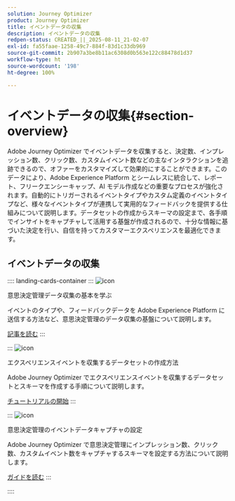 ```yaml
---
solution: Journey Optimizer
product: Journey Optimizer
title: イベントデータの収集
description: イベントデータの収集
redpen-status: CREATED_||_2025-08-11_21-02-07
exl-id: fa55faae-1258-49c7-884f-83d1c33db969
source-git-commit: 2b907a3be8b11ac6308d0b563e122c88478d1d37
workflow-type: ht
source-wordcount: '198'
ht-degree: 100%

---
```


# イベントデータの収集{#section-overview}

Adobe Journey Optimizer でイベントデータを収集すると、決定数、インプレッション数、クリック数、カスタムイベント数などの主なインタラクションを追跡できるので、オファーをカスタマイズして効果的にすることができます。このデータにより、Adobe Experience Platform とシームレスに統合して、レポート、フリークエンシーキャップ、AI モデル作成などの重要なプロセスが強化されます。自動的にトリガーされるイベントタイプやカスタム定義のイベントタイプなど、様々なイベントタイプが連携して実用的なフィードバックを提供する仕組みについて説明します。データセットの作成からスキーマの設定まで、各手順でインサイトをキャプチャして活用する基盤が作成されるので、十分な情報に基づいた決定を行い、自信を持ってカスタマーエクスペリエンスを最適化できます。

## イベントデータの収集

:::: landing-cards-container
:::
![icon](https://cdn.experienceleague.adobe.com/icons/book.svg)

意思決定管理データ収集の基本を学ぶ

イベントのタイプや、フィードバックデータを Adobe Experience Platform に送信する方法など、意思決定管理のデータ収集の基盤について説明します。

[記事を読む](../using/offers/data-collection/data-collection.md)
:::

:::
![icon](https://cdn.experienceleague.adobe.com/icons/circle-play.svg)

エクスペリエンスイベントを収集するデータセットの作成方法

Adobe Journey Optimizer でエクスペリエンスイベントを収集するデータセットとスキーマを作成する手順について説明します。

[チュートリアルの開始](../using/offers/data-collection/create-dataset.md)
:::

:::
![icon](https://cdn.experienceleague.adobe.com/icons/gear.svg)

意思決定管理のイベントデータキャプチャの設定

Adobe Journey Optimizer で意思決定管理にインプレッション数、クリック数、カスタムイベント数をキャプチャするスキーマを設定する方法について説明します。

[ガイドを読む](../using/offers/data-collection/schema-requirement.md)
:::

::::
